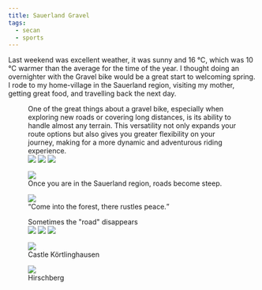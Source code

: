 ```yaml
---
title: Sauerland Gravel
tags: 
  - secan
  - sports
---
```

Last weekend was excellent weather, it was sunny and 16 °C, which was 10 °C warmer than the average for the time of the year. I thought doing an overnighter with the Gravel bike would be a great start to welcoming spring. I rode to my home-village in the Sauerland region, visiting my mother, getting great food, and travelling back the next day. 

<figure>
<figcaption>
One of the great things about a gravel bike, especially when exploring new roads or covering long distances, is its ability to handle almost any terrain. This versatility not only expands your route options but also gives you greater flexibility on your journey, making for a more dynamic and adventurous riding experience.
</figcaption>
<div class="split">
<img src="/img/secan/IMG_7212.jpg" >
<img src="/img/secan/IMG_7213.jpg" >
<img src="/img/secan/IMG_7214.jpg" >
</div>
</figure>

<figure>
<img src="/img/secan/IMG_7215.jpg" >
<figcaption>Once you are in the Sauerland region, roads become steep.</figcaption>
</figure>

<figure>
<img src="/img/secan/IMG_7219.jpg">
<figcaption><q>Come into the forest, there rustles peace.</q></figcaption>
</figure>

<figure>
<figcaption>Sometimes the "road" disappears</figcaption>
<div class="split">
<img src="/img/secan/IMG_7220.jpg">
<img src="/img/secan/IMG_7221.jpg">
<img src="/img/secan/IMG_7234.jpg">
</div>
</figure>

<figure>
<img src="/img/secan/IMG_7238.jpg">
<figcaption>Castle Körtlinghausen</figcaption>
</figure>

<figure>
<img src="/img/secan/IMG_7239.jpg">
<figcaption>Hirschberg</figcaption>
</figure>


